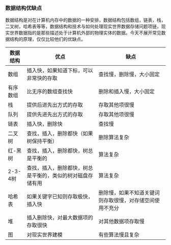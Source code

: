 ###  **数据结构优缺点**

数据结构是对在计算机内存中的数据的一种安排，数据结构包括数组，链表，栈，二叉树，哈希表等等，数据结构和技术与如何处理现实世界数据存储问题项链，现实世界数据指的是那些描述处于计算机外部的物理实体的数据。今天不展开常见数据结构的原理，仅仅比较他们的优缺点。

| 数据结构 | 优点                                                       | 缺点                                                     |
| -------- | ---------------------------------------------------------- | -------------------------------------------------------- |
| 数组     | 插入快，如果知道下标，可以非常快的存取                     | 查找慢，删除慢，大小固定                                 |
| 有序数组 | 比无序的数组查找快                                         | 删除和插入慢，大小固定                                   |
| 栈       | 提供后进先出方式的存取                                     | 存取其他项很慢                                           |
| 队列     | 提供先进先出方式的存取                                     | 存取其他项很慢                                           |
| 链表     | 插入快，删除快                                             | 查找慢                                                   |
| 二叉树   | 查找，插入，删除都快（如果树保持平衡）                     | 删除算法复杂                                             |
| 红-黑树  | 查找，插入，删除都快，树总是平衡的                         | 算法复杂                                                 |
| 2-3-4树  | 查找，插入，删除都快，树总是平衡的，类似的树对磁盘存储有用 | 算法复杂                                                 |
| 哈希表   | 如果关键字已知则存取极快，插入快                           | 删除慢，如果不知道关键词则存取很慢，对存储空间使用不充分 |
| 堆       | 插入删除快，对最大数据项的存取很快                         | 对其他数据项存取慢                                       |
| 图       | 对现实世界建模                                             | 有些算法慢且复杂                                         |